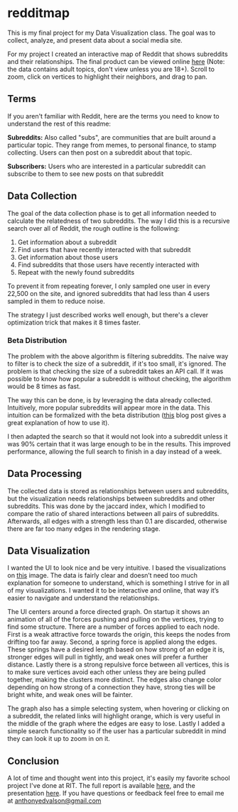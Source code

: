 # redditmap

This is my final project for my Data Visualization class. The goal was to collect, analyze, and present data about a social media site.

For my project I created an interactive map of Reddit that shows subreddits and their relationships. 
The final product can be viewed online [here](https://anthonyedvalson.github.io/redditmap/)
(Note: the data contains adult topics, don't view unless you are 18+). Scroll to zoom, click on vertices to highlight their neighbors, and drag to pan.

## Terms
If you aren't familiar with Reddit, here are the terms you need to know to understand the rest of this readme:

**Subreddits:** Also called "subs", are communities that are built around a particular topic. They range from memes, to personal finance, to stamp collecting.
Users can then post on a subreddit about that topic.

**Subscribers:** Users who are interested in a particular subreddit can subscribe to them to see new posts on that subreddit


## Data Collection
The goal of the data collection phase is to get all information needed to calculate the relatedness of two subreddits. 
The way I did this is a recursive search over all of Reddit, the rough outline is the following:

1. Get information about a subreddit
2. Find users that have recently interacted with that subreddit
3. Get information about those users
4. Find subreddits that those users have recently interacted with
5. Repeat with the newly found subreddits

To prevent it from repeating forever, I only sampled one user in every 22,500 on the site, and ignored subreddits that had less than 4 users sampled in them to reduce noise.

The strategy I just described works well enough, but there's a clever optimization trick that makes it 8 times faster. 

### Beta Distribution 
The problem with the above algorithm is filtering subreddits. The naive way to filter is to check the size of a subreddit, if it's too small, it's ignored. 
The problem is that checking the size of a subreddit takes an API call. If it was possible to know how popular a subreddit is without checking, 
the algorithm would be 8 times as fast.

The way this can be done, is by leveraging the data already collected. Intuitively, more popular subreddits will appear more in the data. This intuition can
be formalized with the beta distribution ([this](http://varianceexplained.org/statistics/beta_distribution_and_baseball/) blog post gives a great explanation of how to use it).

I then adapted the search so that it would not look into a subreddit unless it was 90% certain that it was large enough to be in the results.
This improved performance, allowing the full search to finish in a day instead of a week.


## Data Processing

The collected data is stored as relationships between users and subreddits, but the visualization needs relationships between subreddits and other subreddits.
This was done by the jaccard index, which I modified to compare the ratio of shared interactions between all pairs of subreddits.
Afterwards, all edges with a strength less than 0.1 are discarded, otherwise there are far too many edges in the rendering stage.


## Data Visualization

I wanted the UI to look nice and be very intuitive. I based the visualizations on [this](https://i.redd.it/va0hrlzdqet41.png) image. The data is fairly clear and doesn’t need too much explanation 
for someone to understand, which is something I strive for in all of my visualizations. I wanted it to be interactive and online, that way it’s easier to 
navigate and understand the relationships. 

The UI centers around a force directed graph. On startup it shows an animation of all of the forces pushing and pulling on the vertices, trying to find some 
structure. There are a number of forces applied to each node. First is a weak attractive force towards the origin, this keeps the nodes from drifting too far 
away. Second, a spring force is applied along the edges. These springs have a desired length based on how strong of an edge it is, stronger edges will pull in 
tightly, and weak ones will prefer a further distance. Lastly there is a strong repulsive force between all vertices, this is to make sure vertices avoid each 
other unless they are being pulled together, making the clusters more distinct. The edges also change color depending on how strong of a connection they have, 
strong ties will be bright white, and weak ones will be fainter.

The graph also has a simple selecting system, when hovering or clicking on a subreddit, the related links will highlight orange, which is very useful in the 
middle of the graph where the edges are easy to lose. Lastly I added a simple search functionality so if the user has a particular subreddit in mind they can 
look it up to zoom in on it.


## Conclusion

A lot of time and thought went into this project, it's easily my favorite school project I've done at RIT. The full report is available [here](https://docs.google.com/document/d/1_vshGcIGUmvLzSv5qEqXOi9oBIF0W9SPeSOrlGm9rZA/edit?usp=sharing),
and the presentation [here](https://docs.google.com/presentation/d/1vqsLJG2nY51LtXgptzHhcsq1yN1ptCFzBbhKfk0R9H0/edit?usp=sharing). If you have questions or feedback
feel free to email me at anthonyedvalson@gmail.com
